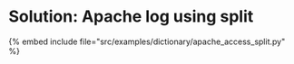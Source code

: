 # Solution: Apache log using split



{% embed include file="src/examples/dictionary/apache_access_split.py" %}

